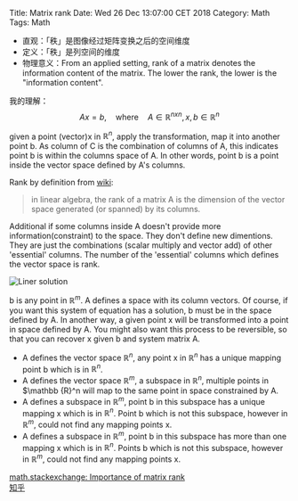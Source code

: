 Title: Matrix rank
Date: Wed 26 Dec 13:07:00 CET 2018
Category: Math
Tags: Math

* 直观：「秩」是图像经过矩阵变换之后的空间维度
* 定义：「秩」是列空间的维度
* 物理意义：From an applied setting, rank of a matrix denotes the information content of
the matrix. The lower the rank, the lower is the "information content".

我的理解：
$$Ax = b, \quad \textrm {where} \quad A \in \mathbb {R}^{nxn}, x, b \in \mathbb {R}^{n}$$

given a point (vector)x in $\mathbb {R}^n$, apply the transformation, map it into another point b.
As column of C is the combination of columns of A, this indicates point b is
within the columns space of A.
In other words, point b is a point inside the vector space defined by A's columns.

Rank by definition from [wiki](https://en.wikipedia.org/wiki/Rank_(linear_algebra)):
> in linear algebra, the rank of a matrix A is the dimension of the vector space
generated (or spanned) by its columns.

Additional if some columns inside A doesn't provide more information(constraint) to the
space. They don't define new dimentions. They are just the combinations (scalar multiply and vector add) 
of other 'essential' columns. The number of the 'essential' columns which defines the
vector space is rank.

<img src="images/linear_solution.png" alt="Liner solution" title="linear solution" style="max-width:100%;max-height=100%"/>

b is any point in $\mathbb {R}^m$. A defines a space with its column vectors.
Of course, if you want this system of equation has a solution, b must be in the
space defined by A. In another way, a given point x will be transformed into a
point in space defined by A. You might also want this process to be reversible,
so that you can recover x given b and system matrix A.

* A defines the vector space $\mathbb {R}^n$, any point x in $\mathbb {R}^n$ has a unique mapping point b which is in $\mathbb {R}^n$.
* A defines the vector space $\mathbb {R}^m$, a subspace in $\mathbb {R}^n$, multiple points in $\mathbb {R}^n will map to the same point in space constrained by A.
* A defines a subspace in $\mathbb {R}^m$, point b in this subspace has a unique mapping x which is in $\mathbb {R}^n$. Point b which is not this subspace, however in $\mathbb{R}^m$, could not find any mapping points x.
* A defines a subspace in $\mathbb {R}^m$, point b in this subspace has more than one mapping x which is in $\mathbb {R}^n$. Points b which is not this subspace, however in $\mathbb{R}^m$, could not find any mapping points x.


[math.stackexchange: Importance of matrix rank](https://math.stackexchange.com/a/21107)  
[知乎](https://www.zhihu.com/question/21605094)
